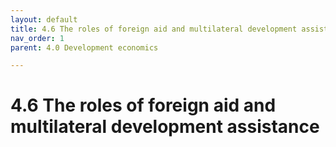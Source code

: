 ```yaml
---
layout: default
title: 4.6 The roles of foreign aid and multilateral development assistance
nav_order: 1
parent: 4.0 Development economics

---
```


# 4.6 The roles of foreign aid and multilateral development assistance
